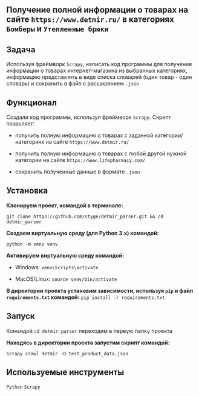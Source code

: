 ## Получение полной информации о товарах на сайте `https://www.detmir.ru/` в категориях `Бомберы` и `Утепленные брюки`

## Задача
Используя фреймворк `Scrapy`, написать код программы для получения информации о товарах интернет-магазина из выбранных категориях, информацию представлять в виде списка словарей (один товар - один словарь) и сохранить в файл с расширением `.json`

## Функционал
Создали код программы, используя фреймворк `Scrapy`. Скрипт позволяет:

- получить полную информацию о товарах с заданной категории/категориях на сайте `https://www.detmir.ru/`

- получить полную информацию о товарах с любой другой нужной категории на сайте `https://www.lifepharmacy.com/`

- сохранить полученные данные в формате `.json`

## Установка

**Клонируем проект, командой в терминале:**

`git clone https://github.com/styge/detmir_parser.git && cd detmir_parser`

**Создаем виртуальную среду (для Python 3.x) командой:**

`python -m venv venv`

**Активируем виртуальную среду командой:**
- Windows:
`venv\Scripts\activate`

- MacOS/Linux:
`source venv/bin/activate`

**В директории проекта установим зависимости, используя `pip` и файл `requirements.txt` командой:**
`pip install -r requirements.txt`

## Запуск

Командой `cd detmir_parser` переходим в первую папку проекта

**Находясь в директории проекта запустим скрипт командой:**

`scrapy crawl detmir -O test_product_data.json`

## Используемые инструменты

`Python` `Scrapy`
 
